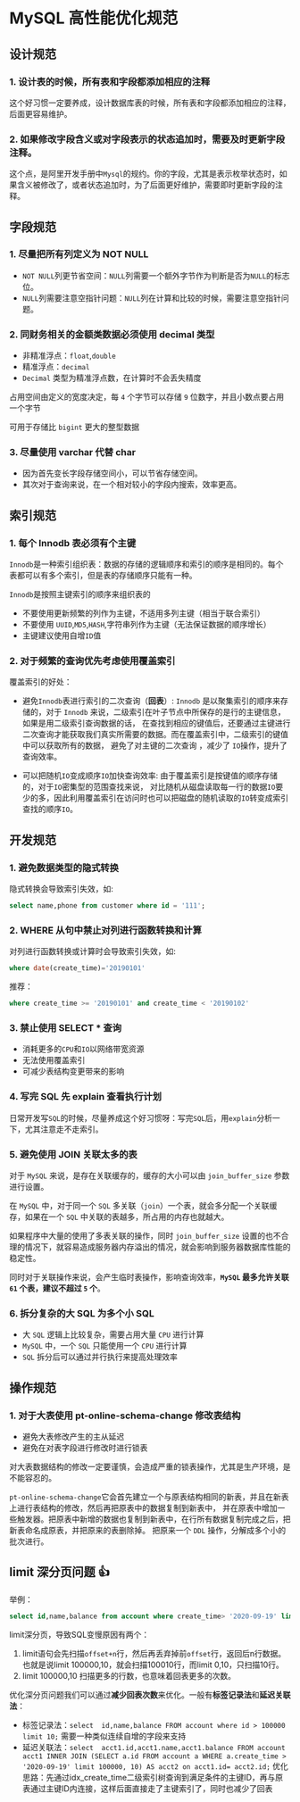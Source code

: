 # MySQL 高性能优化规范

## 设计规范

### 1. 设计表的时候，所有表和字段都添加相应的注释

这个好习惯一定要养成，设计数据库表的时候，所有表和字段都添加相应的注释，后面更容易维护。

### 2. 如果修改字段含义或对字段表示的状态追加时，需要及时更新字段注释。

这个点，是阿里开发手册中`Mysql`的规约。你的字段，尤其是表示枚举状态时，如果含义被修改了，或者状态追加时，为了后面更好维护，需要即时更新字段的注释。

## 字段规范

### 1. 尽量把所有列定义为 NOT NULL

- `NOT NULL`列更节省空间：`NULL`列需要一个额外字节作为判断是否为`NULL`的标志位。
- `NULL`列需要注意空指针问题：`NULL`列在计算和比较的时候，需要注意空指针问题。

### 2. 同财务相关的金额类数据必须使用 decimal 类型

- 非精准浮点：`float`,`double`
- 精准浮点：`decimal`
- `Decimal` 类型为精准浮点数，在计算时不会丢失精度

占用空间由定义的宽度决定，每 `4` 个字节可以存储 `9` 位数字，并且小数点要占用一个字节

可用于存储比 `bigint` 更大的整型数据

### 3. 尽量使用 varchar 代替 char

- 因为首先变长字段存储空间小，可以节省存储空间。
- 其次对于查询来说，在一个相对较小的字段内搜索，效率更高。

## 索引规范

### 1. 每个 Innodb 表必须有个主键

`Innodb`是一种索引组织表：数据的存储的逻辑顺序和索引的顺序是相同的。每个表都可以有多个索引，但是表的存储顺序只能有一种。

`Innodb`是按照主键索引的顺序来组织表的

- 不要使用更新频繁的列作为主键，不适用多列主键（相当于联合索引）
- 不要使用 `UUID`,`MD5`,`HASH`,字符串列作为主键（无法保证数据的顺序增长）
- 主键建议使用自增`ID`值

### 2. 对于频繁的查询优先考虑使用覆盖索引

覆盖索引的好处：

- 避免`Innodb`表进行索引的二次查询（**回表**）: `Innodb` 是以聚集索引的顺序来存储的，对于 `Innodb` 来说，二级索引在叶子节点中所保存的是行的主键信息，如果是用二级索引查询数据的话，
在查找到相应的键值后，还要通过主键进行二次查询才能获取我们真实所需要的数据。而在覆盖索引中，二级索引的键值中可以获取所有的数据，
避免了对主键的二次查询 ，减少了 `IO`操作，提升了查询效率。

- 可以把随机`IO`变成顺序`IO`加快查询效率: 由于覆盖索引是按键值的顺序存储的，对于`IO`密集型的范围查找来说，
对比随机从磁盘读取每一行的数据`IO`要少的多，因此利用覆盖索引在访问时也可以把磁盘的随机读取的`IO`转变成索引查找的顺序`IO`。

## 开发规范

### 1. 避免数据类型的隐式转换

隐式转换会导致索引失效，如:
```sql
select name,phone from customer where id = '111';
```

### 2. WHERE 从句中禁止对列进行函数转换和计算

对列进行函数转换或计算时会导致索引失效，如:
```sql
where date(create_time)='20190101'
```
推荐：
```sql
where create_time >= '20190101' and create_time < '20190102'
```

### 3. 禁止使用 SELECT * 查询

- 消耗更多的`CPU`和`IO`以网络带宽资源
- 无法使用覆盖索引
- 可减少表结构变更带来的影响

### 4. 写完 SQL 先 explain 查看执行计划

日常开发写`SQL`的时候，尽量养成这个好习惯呀：写完`SQL`后，用`explain`分析一下，尤其注意走不走索引。

### 5. 避免使用 JOIN 关联太多的表

对于 `MySQL` 来说，是存在关联缓存的，缓存的大小可以由 `join_buffer_size` 参数进行设置。

在 `MySQL` 中，对于同一个 `SQL` 多关联（`join`）一个表，就会多分配一个关联缓存，如果在一个 `SQL` 中关联的表越多，所占用的内存也就越大。

如果程序中大量的使用了多表关联的操作，同时 `join_buffer_size` 设置的也不合理的情况下，就容易造成服务器内存溢出的情况，就会影响到服务器数据库性能的稳定性。

同时对于关联操作来说，会产生临时表操作，影响查询效率，**`MySQL` 最多允许关联 `61` 个表，建议不超过 `5` 个**。

### 6. 拆分复杂的大 SQL 为多个小 SQL

- 大 `SQL` 逻辑上比较复杂，需要占用大量 `CPU` 进行计算
- `MySQL` 中，一个 `SQL` 只能使用一个 `CPU` 进行计算
- `SQL` 拆分后可以通过并行执行来提高处理效率
    
## 操作规范

### 1. 对于大表使用 pt-online-schema-change 修改表结构

- 避免大表修改产生的主从延迟
- 避免在对表字段进行修改时进行锁表

对大表数据结构的修改一定要谨慎，会造成严重的锁表操作，尤其是生产环境，是不能容忍的。

`pt-online-schema-change`它会首先建立一个与原表结构相同的新表，并且在新表上进行表结构的修改，然后再把原表中的数据复制到新表中，
并在原表中增加一些触发器。把原表中新增的数据也复制到新表中，在行所有数据复制完成之后，把新表命名成原表，并把原来的表删除掉。
把原来一个 `DDL` 操作，分解成多个小的批次进行。

## limit 深分页问题 :+1:

举例：
```sql
select id,name,balance from account where create_time> '2020-09-19' limit 100000,10;
```
limit深分页，导致SQL变慢原因有两个：
1. limit语句会先扫描`offset+n`行，然后再丢弃掉前`offset`行，返回后n行数据。也就是说limit 100000,10，就会扫描100010行，而limit 0,10，只扫描10行。
2. limit 100000,10 扫描更多的行数，也意味着回表更多的次数。

优化深分页问题我们可以通过**减少回表次数**来优化。一般有**标签记录法**和**延迟关联法**：
- 标签记录法：`select  id,name,balance FROM account where id > 100000 limit 10;` 需要一种类似连续自增的字段来支持
- 延迟关联法：`select  acct1.id,acct1.name,acct1.balance FROM account acct1 INNER JOIN (SELECT a.id FROM account a WHERE a.create_time > '2020-09-19' limit 100000, 10) AS acct2 on acct1.id= acct2.id;`
优化思路：先通过idx_create_time二级索引树查询到满足条件的主键ID，再与原表通过主键ID内连接，这样后面直接走了主键索引了，同时也减少了回表